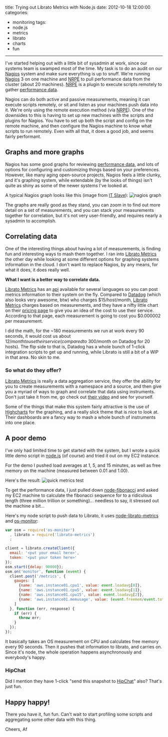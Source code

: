 title: Trying out Librato Metrics with Node.js
date: 2012-10-18 12:00:00
categories:
 - monitoring
tags: 
 - node.js
 - metrics
 - librato
 - charts
 - fun
---

I've started helping out with a little bit of sysadmin at work, since our systems
team is swamped most of the time.  My task is to do an audit on our [Nagios][] 
system and make sure everything is up to snuff.  We're running [Nagios][] 3 on 
one machine and [NRPE][] to pull performance data from the cluster (about 20 machines).  [NRPE][] is
a plugin to execute scripts remotely to gather [performance data][].

[Nagios]: http://www.nagios.org/
[NRPE]: http://exchange.nagios.org/directory/Addons/Monitoring-Agents/NRPE--2D-Nagios-Remote-Plugin-Executor/details

Nagios can do both active and passive measurements, meaning it can execute scripts
remotely, or sit and listen as your machines push data into it.  We're only using
the remote execution method (via [NRPE]).  One of the downsides to this is having
to set up new machines with the scripts and plugins for Nagios.  You have to set up
both the script and config on the remote machine, and then configure the Nagios 
machine to know what scripts to run remotely.  Even with all that, it does a good
job, and seems fairly performant.

## Graphs and more graphs
Nagios has some good graphs for reviewing [performance data][], and lots of options
for configuring and customizing things based on your preferences.  However, like
many aging open-source projects, Nagios feels a little clunky, and it's graphing 
system, while extendable (by the looks of things) isn't quite as shiny as some of
the newer systems I've looked at.

A typical Nagios graph looks like this (image from [IT Slave](http://www.it-slav.net/)):
![nagios graph](/images/librato-metrics-test-with-nodejs-graph.png)

[performance data]: http://nagios.sourceforge.net/docs/3_0/perfdata.html

The graphs are really good as they stand, you can zoom in to find out more detail 
on a set of measurements, and you can stack your measurements together for 
correlation, but it's not very user-friendly, and requires nearly a sysadmin to
accomplish.

## Correlating data
One of the interesting things about having a lot of measurements, is finding fun
and interesting ways to mash them together.  I ran into [Librato Metrics][] the 
other day while looking at some different options for graphing systems information
in the cloud.  I don't want to replace Nagios, by any means, for what it does, it 
does really well.

__What I want is a better way to correlate data.__

[Librato Metrics][] has an [api][] available for several languages so you can 
post metrics information to their system on the fly.  Compared to [Datadog][] 
(which also looks very awesome, btw) who charges $15/host/month, [Librato Metrics][]
charges based on measurements, and they have a nifty little chart on their
[pricing page][] to give you an idea of the cost to use their service.  According to
that page, each measurement is going to cost you $0.000002 per measurement.

I did the math, for the ~180 measurements we run at work every 90 seconds, it would
cost us about $12/month to use their service (compared to ~$300/month on Datadog 
for 20 hosts).  The flip side to that is, Datadog has a whole bunch of 1-click 
integration scripts to get up and running, while Librato is still a bit of a 
WIP in that area.  No skin to me.

[Librato Metrics]: https://metrics.librato.com/
[api]: http://dev.librato.com/v1/metrics#metrics
[Datadog]: http://www.datadoghq.com/ 
[pricing page]: https://metrics.librato.com/pricing


### So what do they offer?
[Librato Metrics][] is really a data aggregation service, they offer the ability
for you to create measurements with a namespace and a source, and then give you
a myriad of ways to graph and correlate that data using instruments.  Don't just
take it from me, go check out [their video](https://metrics.librato.com/) and see
for yourself. 

Some of the things that make this system fairly attractive is the use of [Highcharts][]
for the graphing, and a really slick theme that is nice to look at.  Their dashboards 
are a fancy way to mash a whole bunch of instruments into one place.

[Highcharts]: http://highcharts.com/

## A poor demo
I've only had limited time to get started with the system, but I wrote a quick little
demo script in [node.js](http://nodejs.org) (of course) and tried it out on my EC2 instance. 

For the demo I pushed load averages at 1, 5, and 15 minutes, as well as free memory on
the machine (measured between 0.01 and 1.00).

Here's the result:
![quick metrics test](/images/librato-metrics-test-with-nodejs-demo.png)

To get the performance data, I just pulled down [node-fibonacci](https://github.com/fvdm/nodejs-fibonacci)
and asked my EC2 machine to calculate the fibonacci sequence for to a ridiculous length (three
million trillion or something)... needless to say, it stressed out the machine a bit...

Here's my node script to push data to Librato, it uses [node-librato-metrics][] and [os-monitor][]:

[node-librato-metrics]: https://github.com/holidayextras/node-librato-metrics
[os-monitor]: https://github.com/lfortin/node-os-monitor

``` javascript
var osm = require('os-monitor')
  , librato = require('librato-metrics')
  ;

client = librato.createClient({
  email: '<put your email here>',
  token: '<put your token here>'
});
osm.start({delay: 90000});
osm.on('monitor', function (event) {
  client.post('/metrics', {
    gauges: [
      {name: 'aws.instance01.cpu1', value: event.loadavg[0]},
      {name: 'aws.instance01.cpu5', value: event.loadavg[1]},
      {name: 'aws.instance01.cpu15', value: event.loadavg[2]},
      {name: 'aws.instance01.memusage', value: (event.freemem/event.totalmem) * 100}
    ]
  }, function (err, response) {
    if (err) {
      throw err;
    }
  });
});
```

It basically takes an OS measurement on CPU and calculates free memory every 90 seconds.
Then it pushes that information to librato, and carries on.  Since it's node, the whole 
operation happens asynchronously and everybody's happy.

### HipChat
Did I mention they have 1-click "send this snapshot to [HipChat][]" also?  That's just fun.

[HipChat]: http://www.hipchat.com/

## Happy happy!

There you have it, fun fun.  Can't wait to start profiling some scripts and 
aggregating some other data with this thing.

Cheers,
Af